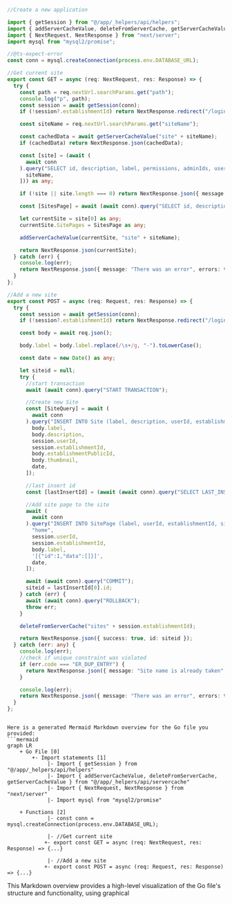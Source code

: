 ```ts

//Create a new application

import { getSession } from "@/app/_helpers/api/helpers";
import { addServerCacheValue, deleteFromServerCache, getServerCacheValue } from "@/app/_helpers/api/servercache";
import { NextRequest, NextResponse } from "next/server";
import mysql from "mysql2/promise";

//@ts-expect-error
const conn = mysql.createConnection(process.env.DATABASE_URL);

//Get current site
export const GET = async (req: NextRequest, res: Response) => {
  try {
    const path = req.nextUrl.searchParams.get("path");
    console.log("p", path);
    const session = await getSession(conn);
    if (!session?.establishmentId) return NextResponse.redirect("/login?unauthorised=true");

    const siteName = req.nextUrl.searchParams.get("siteName");

    const cachedData = await getServerCacheValue("site" + siteName);
    if (cachedData) return NextResponse.json(cachedData);

    const [site] = (await (
      await conn
    ).query("SELECT id, description, label, permissions, adminIds, userId, thumbnail, createdAt, updatedAt , siteData FROM Site WHERE label = ?", [
      siteName,
    ])) as any;

    if (!site || site.length === 0) return NextResponse.json({ message: "Site not found", errors: true }, { status: 404 });

    const [SitesPage] = await (await conn).query("SELECT id, description, content, label FROM SitePage WHERE siteName = ? AND label = ?", [siteName, "home"]);

    let currentSite = site[0] as any;
    currentSite.SitePages = SitesPage as any;

    addServerCacheValue(currentSite, "site" + siteName);

    return NextResponse.json(currentSite);
  } catch (err) {
    console.log(err);
    return NextResponse.json({ message: "There was an error", errors: true }, { status: 500 });
  }
};

//Add a new site
export const POST = async (req: Request, res: Response) => {
  try {
    const session = await getSession(conn);
    if (!session?.establishmentId) return NextResponse.redirect("/login?unauthorised=true");

    const body = await req.json();

    body.label = body.label.replace(/\s+/g, "-").toLowerCase();

    const date = new Date() as any;

    let siteid = null;
    try {
      //start transaction
      await (await conn).query("START TRANSACTION");

      //Create new Site
      const [SiteQuery] = await (
        await conn
      ).query("INSERT INTO Site (label, description, userId, establishmentId, establishmentPublicId, thumbnail, updatedAt) VALUES (?, ?, ?, ?, ?, ?, ?)", [
        body.label,
        body.description,
        session.userId,
        session.establishmentId,
        body.establishmentPublicId,
        body.thumbnail,
        date,
      ]);

      //last insert id
      const [lastInsertId] = (await (await conn).query("SELECT LAST_INSERT_ID() as id")) as any;

      //Add site page to the site
      await (
        await conn
      ).query("INSERT INTO SitePage (label, userId, establishmentId, siteName, content, updatedAt) VALUES (?, ?, ?, ?, ?, ?)", [
        "home",
        session.userId,
        session.establishmentId,
        body.label,
        '[{"id":1,"data":[]}]',
        date,
      ]);

      await (await conn).query("COMMIT");
      siteid = lastInsertId[0].id;
    } catch (err) {
      await (await conn).query("ROLLBACK");
      throw err;
    }

    deleteFromServerCache("sites" + session.establishmentId);

    return NextResponse.json({ success: true, id: siteid });
  } catch (err: any) {
    console.log(err);
    //check if unique constraint was violated
    if (err.code === "ER_DUP_ENTRY") {
      return NextResponse.json({ message: "Site name is already taken", errors: true }, { status: 400 });
    }

    console.log(err);
    return NextResponse.json({ message: "There was an error", errors: true }, { status: 500 });
  }
};


```

```mermaid

Here is a generated Mermaid Markdown overview for the Go file you provided:
```mermaid
graph LR
    + Go File [0]
        +- Import statements [1]
             |- Import { getSession } from "@/app/_helpers/api/helpers"
             |- Import { addServerCacheValue, deleteFromServerCache, getServerCacheValue } from "@/app/_helpers/api/servercache"
             |- Import { NextRequest, NextResponse } from "next/server"
             |- Import mysql from "mysql2/promise"

    + Functions [2]
             |- const conn = mysql.createConnection(process.env.DATABASE_URL);

             |- //Get current site
            +- export const GET = async (req: NextRequest, res: Response) => {...}

             |- //Add a new site
            +- export const POST = async (req: Request, res: Response) => {...}

```
This Markdown overview provides a high-level visualization of the Go file's structure and functionality, using graphical

```
